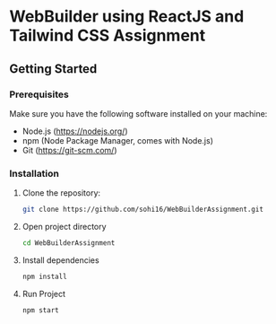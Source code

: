 # WebBuilder using ReactJS and Tailwind CSS Assignment

## Getting Started

### Prerequisites

Make sure you have the following software installed on your machine:

- Node.js (https://nodejs.org/)
- npm (Node Package Manager, comes with Node.js)
- Git (https://git-scm.com/)

### Installation

1. Clone the repository:

   ```bash
   git clone https://github.com/sohi16/WebBuilderAssignment.git
   
2. Open project directory
   
   ```bash
   cd WebBuilderAssignment

3. Install dependencies
   
   ```bash
   npm install

4. Run Project

   ```bash
   npm start
